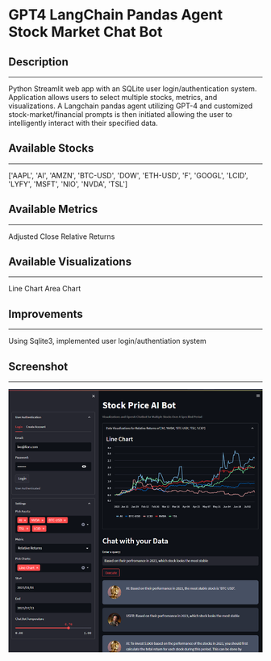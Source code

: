 # GPT4 LangChain Pandas Agent Stock Market Chat Bot

## Description
---------------
Python Streamlit web app with an SQLite user login/authentication system. Application allows users to select multiple stocks, metrics, and visualizations. A Langchain pandas agent utilizing GPT-4 and customized stock-market/financial prompts is then initiated allowing the user to intelligently interact with their specified data.

## Available Stocks
-------------------
['AAPL', 'AI', 'AMZN', 'BTC-USD', 'DOW', 'ETH-USD', 'F', 'GOOGL', 'LCID', 'LYFY', 'MSFT', 'NIO', 'NVDA', 'TSL']

## Available Metrics
--------------------
Adjusted Close
Relative Returns

## Available Visualizations
---------------------------
Line Chart
Area Chart

## Improvements
---------------
Using Sqlite3, implemented user login/authentiation system

## Screenshot
-------------

![](./stock.png)

